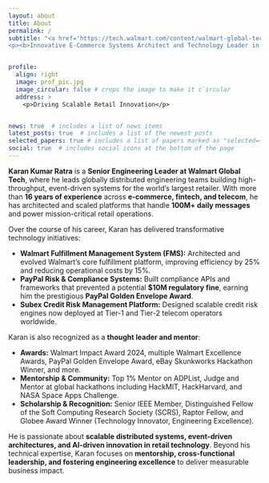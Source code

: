 ```yaml
---
layout: about
title: About
permalink: /
subtitle: "<a href='https://tech.walmart.com/content/walmart-global-tech/en_us.html' target='_blank'>Walmart Global Tech· Sunnyvale, CA</a> 
<p><b>Innovative E-Commerce Systems Architect and Technology Leader in Retail Technology </b></p>"


profile:
  align: right
  image: prof_pic.jpg
  image_circular: false # crops the image to make it c`ircular
  address: >
    <p>Driving Scalable Retail Innovation</p>


news: true  # includes a list of news items
latest_posts: true  # includes a list of the newest posts
selected_papers: true # includes a list of papers marked as "selected={true}"
social: true  # includes social icons at the bottom of the page
---
```


**Karan Kumar Ratra** is a **Senior Engineering Leader at Walmart Global Tech**, where he leads globally distributed engineering teams building high-throughput, event-driven systems for the world’s largest retailer. With more than **16 years of experience** across **e-commerce, fintech, and telecom**, he has architected and scaled platforms that handle **100M+ daily messages** and power mission-critical retail operations.


Over the course of his career, Karan has delivered transformative technology initiatives:

- **Walmart Fulfillment Management System (FMS):** Architected and evolved Walmart’s core fulfillment platform, improving efficiency by 25% and reducing operational costs by 15%.  
- **PayPal Risk & Compliance Systems:** Built compliance APIs and frameworks that prevented a potential **$10M regulatory fine**, earning him the prestigious **PayPal Golden Envelope Award**.  
- **Subex Credit Risk Management Platform:** Designed scalable credit risk engines now deployed at Tier-1 and Tier-2 telecom operators worldwide.  

Karan is also recognized as a **thought leader and mentor**:  
- **Awards:** Walmart Impact Award 2024, multiple Walmart Excellence Awards, PayPal Golden Envelope Award, eBay Skunkworks Hackathon Winner, and more.  
- **Mentorship & Community:** Top 1% Mentor on ADPList, Judge and Mentor at global hackathons including HackMIT, HackHarvard, and NASA Space Apps Challenge.  
- **Scholarship & Recognition:** Senior IEEE Member, Distinguished Fellow of the Soft Computing Research Society (SCRS), Raptor Fellow, and Globee Award Winner (Technology Innovator, Engineering Excellence).

He is passionate about **scalable distributed systems, event-driven architectures, and AI-driven innovation in retail technology**. Beyond his technical expertise, Karan focuses on **mentorship, cross-functional leadership, and fostering engineering excellence** to deliver measurable business impact.

<!-- Write your biography here. Tell the world about yourself. Link to your favorite [subreddit](http://reddit.com). You can put a picture in, too. The code is already in, just name your picture `prof_pic.jpg` and put it in the `img/` folder.

Put your address / P.O. box / other info right below your picture. You can also disable any these elements by editing `profile` property of the YAML header of your `_pages/about.md`. Edit `_bibliography/papers.bib` and Jekyll will render your [publications page](/al-folio/publications/) automatically.

Link to your social media connections, too. This theme is set up to use [Font Awesome icons](http://fortawesome.github.io/Font-Awesome/) and [Academicons](https://jpswalsh.github.io/academicons/), like the ones below. Add your Facebook, Twitter, LinkedIn, Google Scholar, or just disable all of them. -->
